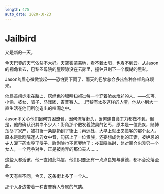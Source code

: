 ```yaml
---
length: 475
auto_date: 2020-10-23
---
```


# Jailbird

又是新的一天。

今天巴黎的天气依然不大好。天空雾蒙蒙地，看不到太阳，也看不到云。从Jason的视角看去，巴黎圣母院的屋顶隐没在云雾里，撞钟只剩下一个模糊的黑影。

Jason的眉心微微皱起——恐怕要下雨了，雨天的巴黎总会多出各种各样的麻烦来。

他昂首阔步走在路上，灰绿色的眼睛扫视过每一个穿着破衣烂衫的人。——乞丐、小偷、妓女、骗子、马戏团、吉普赛人……巴黎有太多这样的人渣，他从小到大一直生活在他们所创造出的喧闹之中。

Jason不关心他们因何穷困潦倒，因何流落街头，因何连自食其力都做不到。但是，他的确认识其中不少人：街角那个散发着脓臭的乞丐，原本是一位贵族，赌博荡尽了家产，被打断一条腿扔到了街上；再远处，大早上就出来揽客的那个女人，原本是歌剧院迷人的女中音，勾搭上了一位贵族，还妄想成为他的正妻，被妒忌的夫人灌下药水毁了嗓子，歌剧院也不再要她了；夜幕降临时，她对面会出现另一个女人，一个竞争对手，正是被抛弃的那位夫人……

这些人都活该，他一直如此笃信，他们只要还有一点点良知与道德，都不会沦落至此。

今天有些不同，今天，这条街上多了一个人。

那个人身边带着一种吉普赛人专属的气韵。
